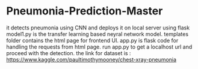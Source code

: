 # Pneumonia-Prediction-Master
it detects pneumonia using CNN and deploys it on local server using flask
model1.py is the transfer learning based neyral network model.
templates folder contains the html page for frontend UI.
app.py is flask code for handling the requests from html page.
run app.py to get a localhost url and proceed with the detection.
the link for dataset is : https://www.kaggle.com/paultimothymooney/chest-xray-pneumonia
